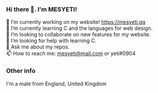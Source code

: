 ### Hi there 👋. I'm MESYETI! 
<!--
**MESYETI/MESYETI** is a ✨ _special_ ✨ repository because its `README.md` (this file) appears on your GitHub profile.
-->


🔭 I’m currently working on my website! https://mesyeti.gq
<br>
🌱 I’m currently learning C and the languages for web design. 
<br>
👯 I’m looking to collaborate on new features for my website. 
<br>
🤔 I’m looking for help with learning C. 
<br>
💬 Ask me about my repos.
<br>
📫 How to reach me: mesyeti@mail.com or yeti#0904
<br>

### Other info
I'm a male from England, United Kingdom

